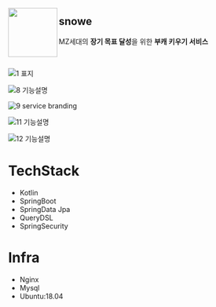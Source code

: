 
<p><img src="https://user-images.githubusercontent.com/72497599/144108189-979a13d3-b0f6-4708-b756-0d09912a54c5.png" width=100 align=left ></p> 

## snowe
MZ세대의 **장기 목표 달성**을 위한 **부캐 키우기 서비스**

<br>

![1  표지](https://user-images.githubusercontent.com/72497599/144108061-0c63ab09-6506-46da-8439-0c33b4e48952.png)

![8  기능설명](https://user-images.githubusercontent.com/72497599/144116982-564a4a42-c7db-4aad-aad9-31ea8a813cf6.png)

![9 service branding](https://user-images.githubusercontent.com/72497599/144117002-60604a92-b289-4b92-8172-1f49cef4983f.png)

![11  기능설명](https://user-images.githubusercontent.com/72497599/144117011-228a634b-738e-4a18-a7cb-67e82888142e.png)

![12 기능설명](https://user-images.githubusercontent.com/72497599/144116958-28c7443c-b6e2-42ce-ac4d-55ec585879ff.png)


# TechStack
- Kotlin
- SpringBoot
- SpringData Jpa
- QueryDSL
- SpringSecurity

# Infra
- Nginx
- Mysql
- Ubuntu:18.04

